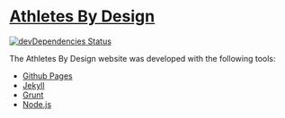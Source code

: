 # [Athletes By Design](http://www.abdcycling.com/)
[![devDependencies Status](https://david-dm.org/abdcycling/abdcycling.github.io/dev-status.svg)](https://david-dm.org/abdcycling/abdcycling.github.io?type=dev)

The Athletes By Design website was developed with the following tools:
- [Github Pages](https://pages.github.com/)
- [Jekyll](http://jekyllrb.com/)
- [Grunt](http://gruntjs.com/)
- [Node.js](http://nodejs.org/)
